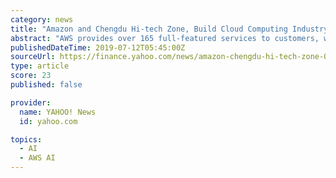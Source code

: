 ```yaml
---
category: news
title: "Amazon and Chengdu Hi-tech Zone, Build Cloud Computing Industry Joint Innovation Center"
abstract: "AWS provides over 165 full-featured services to customers, which contain computing, storage, databases, networking, analysis, robotics, machine learning and artificial intelligence, Internet of ..."
publishedDateTime: 2019-07-12T05:45:00Z
sourceUrl: https://finance.yahoo.com/news/amazon-chengdu-hi-tech-zone-051500809.html
type: article
score: 23
published: false

provider:
  name: YAHOO! News
  id: yahoo.com

topics:
  - AI
  - AWS AI
---
```


